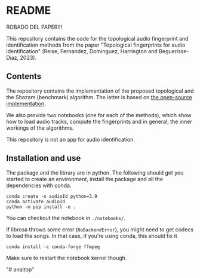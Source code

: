 # README
ROBADO DEL PAPER!!!

This repository contains the code for the topological audio fingerprint and identification methods from the paper "Topological fingerprints for audio identification" (Reise, Fernandez, Dominguez, Harrington and Beguerisse-Diaz, 2023).

## Contents
The repository contains the implementation of the proposed topological and the Shazam (benchmark) algorithm.  The latter is based on [the open-source implementation](https://github.com/itspoma/audio-fingerprint-identifying-python).

We also provide two notebooks (one for each of the methods), which show how to load audio tracks, compute the fingerprints and in general, the inner workings of the algorithms.

This repository is not an app for audio identification.

## Installation and use
The package and the library are in python. The following should get you started to create an environment, install the package and all the dependencies with conda.
```
conda create -n audioId python=3.9
conda activate audioId
python -m pip install -e .
```

You can checkout the notebook in `./notebooks/`.

If librosa throws some error (`NoBackendError`), you might need to get codecs to load the songs. In that case, if you're using conda, this should fix it
```
conda install -c conda-forge ffmpeg
```
Make sure to restart the notebook kernel though.

"# analtop" 

